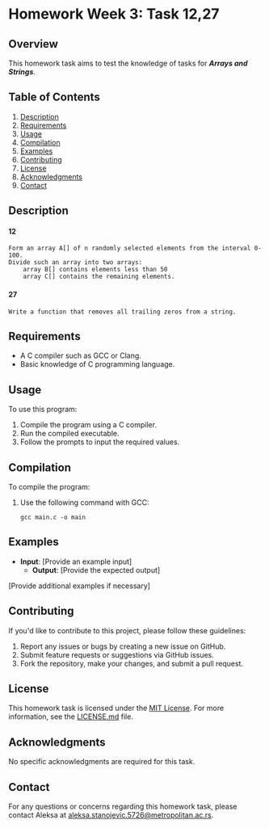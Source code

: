 # Homework Week 3: Task 12,27

## Overview

This homework task aims to test the knowledge of tasks for ***Arrays and Strings***.

## Table of Contents

1. [Description](#description)
2. [Requirements](#requirements)
3. [Usage](#usage)
4. [Compilation](#compilation)
5. [Examples](#examples)
6. [Contributing](#contributing)
7. [License](#license)
8. [Acknowledgments](#acknowledgments)
9. [Contact](#contact)

## Description

#### 12
    Form an array A[] of n randomly selected elements from the interval 0-100.
    Divide such an array into two arrays: 
        array B[] contains elements less than 50
        array C[] contains the remaining elements.

#### 27
    Write a function that removes all trailing zeros from a string.

## Requirements

- A C compiler such as GCC or Clang.
- Basic knowledge of C programming language.

## Usage

To use this program:

1. Compile the program using a C compiler.
2. Run the compiled executable.
3. Follow the prompts to input the required values.

## Compilation

To compile the program:

1. Use the following command with GCC:
   ```
   gcc main.c -o main
   ```
## Examples

- **Input**: [Provide an example input]
    - **Output**: [Provide the expected output]

[Provide additional examples if necessary]

## Contributing

If you'd like to contribute to this project, please follow these guidelines:

1. Report any issues or bugs by creating a new issue on GitHub.
2. Submit feature requests or suggestions via GitHub issues.
3. Fork the repository, make your changes, and submit a pull request.

## License

This homework task is licensed under the [MIT License](LICENSE.md). For more information, see the [LICENSE.md](LICENSE.md) file.

## Acknowledgments

No specific acknowledgments are required for this task.

## Contact

For any questions or concerns regarding this homework task, please contact Aleksa at aleksa.stanojevic.5726@metropolitan.ac.rs.
